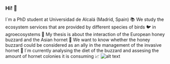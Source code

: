 ### Hi! 👋

I´m a PhD student at Universidad de Alcalá (Madrid, Spain) :books: We study the ecosystem services that are provided by different species of birds :bird: in agroecosystems :ear_of_rice: My thesis is about the interaction of the European honey buzzard and the Asian hornet :honeybee: We want to know whether the honey buzzard could be considered as an ally in the management of the invasive hornet :muscle: I´m currently analysing the diet of the buzzard and assesing the amount of hornet colonies it is consuming :chart_with_upwards_trend:
![alt text](https://github.com/jamoncillos/jamoncillos/blob/main/Abejero.png)
